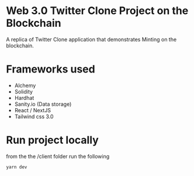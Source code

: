 # Web 3.0 Twitter Clone Project on the Blockchain

A replica of Twitter Clone application that demonstrates Minting on the blockchain.


# Frameworks used
- Alchemy
- Solidity
- Hardhat
- Sanity.io (Data storage)
- React / NextJS
- Tailwind css 3.0

# Run project locally
from the the /client folder run the following
```
yarn dev
```

